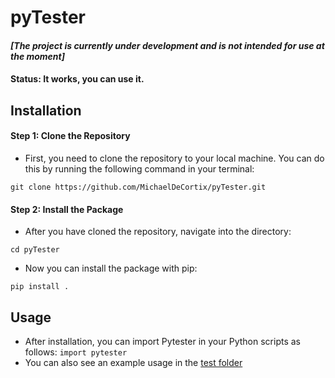 # pyTester

#### *[The project is currently under development and is not intended for use at the moment]*
#### Status: It works, you can use it.

## Installation
#### Step 1: Clone the Repository
- First, you need to clone the repository to your local machine. You can do this by running the following command in your terminal:

`git clone https://github.com/MichaelDeCortix/pyTester.git`

#### Step 2: Install the Package
- After you have cloned the repository, navigate into the directory:

`cd pyTester`
- Now you can install the package with pip:

`pip install .`

## Usage
- After installation, you can import Pytester in your Python scripts as follows: `import pytester`
- You can also see an example usage in the [test folder](test)